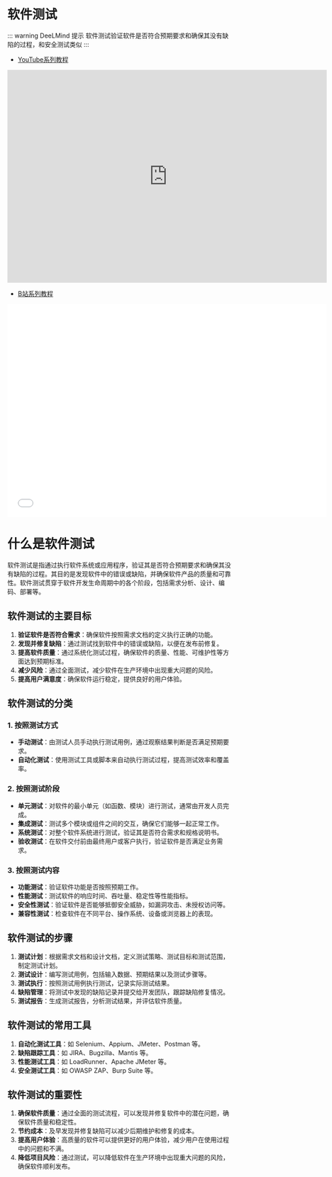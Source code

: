 # 软件测试

::: warning DeeLMind 提示
软件测试验证软件是否符合预期要求和确保其没有缺陷的过程，和安全测试类似
:::

<DocsAD/>

* [YouTube系列教程](https://www.youtube.com/watch?v=2ufyykMZdtQ&list=PLgZqc0esdeS951bkLzVnuX-YQxE_RbC1v)
<iframe width="720px" height="480px" src="https://www.youtube.com/embed/2ufyykMZdtQ" title="YouTube video player" frameborder="0" allow="accelerometer; autoplay; clipboard-write; encrypted-media; gyroscope; picture-in-picture" allowfullscreen></iframe>

* [B站系列教程](https://www.bilibili.com/medialist/play/282616786?from=space&business=space_series&business_id=2795900&desc=1&spm_id_from=333.999.0.0)
<iframe src="//player.bilibili.com/player.html?aid=986679161&bvid=BV1Yt4y1F7VY&cid=865422334&page=1"  frameborder="no"  allowfullscreen="true" style="width:720px;height:480px"> 
</iframe>

# 什么是软件测试

软件测试是指通过执行软件系统或应用程序，验证其是否符合预期要求和确保其没有缺陷的过程。其目的是发现软件中的错误或缺陷，并确保软件产品的质量和可靠性。软件测试贯穿于软件开发生命周期中的各个阶段，包括需求分析、设计、编码、部署等。

## 软件测试的主要目标

1. **验证软件是否符合需求**：确保软件按照需求文档的定义执行正确的功能。
2. **发现并修复缺陷**：通过测试找到软件中的错误或缺陷，以便在发布前修复。
3. **提高软件质量**：通过系统化测试过程，确保软件的质量、性能、可维护性等方面达到预期标准。
4. **减少风险**：通过全面测试，减少软件在生产环境中出现重大问题的风险。
5. **提高用户满意度**：确保软件运行稳定，提供良好的用户体验。

## 软件测试的分类

### 1. 按照测试方式

- **手动测试**：由测试人员手动执行测试用例，通过观察结果判断是否满足预期要求。
- **自动化测试**：使用测试工具或脚本来自动执行测试过程，提高测试效率和覆盖率。

### 2. 按照测试阶段

- **单元测试**：对软件的最小单元（如函数、模块）进行测试，通常由开发人员完成。
- **集成测试**：测试多个模块或组件之间的交互，确保它们能够一起正常工作。
- **系统测试**：对整个软件系统进行测试，验证其是否符合需求和规格说明书。
- **验收测试**：在软件交付前由最终用户或客户执行，验证软件是否满足业务需求。

### 3. 按照测试内容

- **功能测试**：验证软件功能是否按照预期工作。
- **性能测试**：测试软件的响应时间、吞吐量、稳定性等性能指标。
- **安全性测试**：验证软件是否能够抵御安全威胁，如漏洞攻击、未授权访问等。
- **兼容性测试**：检查软件在不同平台、操作系统、设备或浏览器上的表现。


## 软件测试的步骤

1. **测试计划**：根据需求文档和设计文档，定义测试策略、测试目标和测试范围，制定测试计划。
2. **测试设计**：编写测试用例，包括输入数据、预期结果以及测试步骤等。
3. **测试执行**：按照测试用例执行测试，记录实际测试结果。
4. **缺陷管理**：将测试中发现的缺陷记录并提交给开发团队，跟踪缺陷修复情况。
5. **测试报告**：生成测试报告，分析测试结果，并评估软件质量。


## 软件测试的常用工具

1. **自动化测试工具**：如 Selenium、Appium、JMeter、Postman 等。
2. **缺陷跟踪工具**：如 JIRA、Bugzilla、Mantis 等。
3. **性能测试工具**：如 LoadRunner、Apache JMeter 等。
4. **安全测试工具**：如 OWASP ZAP、Burp Suite 等。


## 软件测试的重要性

1. **确保软件质量**：通过全面的测试流程，可以发现并修复软件中的潜在问题，确保软件质量和稳定性。
2. **节约成本**：及早发现并修复缺陷可以减少后期维护和修复的成本。
3. **提高用户体验**：高质量的软件可以提供更好的用户体验，减少用户在使用过程中的问题和不满。
4. **降低项目风险**：通过测试，可以降低软件在生产环境中出现重大问题的风险，确保软件顺利发布。
